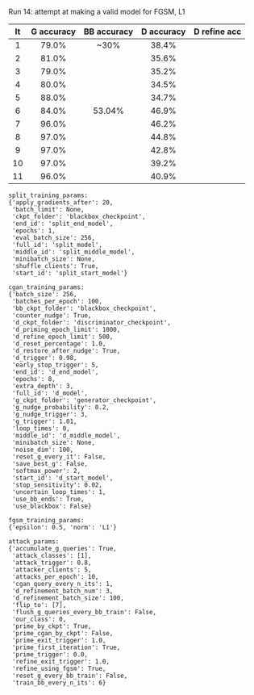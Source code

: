 Run 14: attempt at making a valid model for FGSM, L1

| It | G accuracy | BB accuracy | D accuracy | D refine acc |
|:------:|:------:|:------:|:------:|:------:|
| 1      | 79.0%  | ~30%   | 38.4%  | 
| 2      | 81.0%  |        | 35.6%  |
| 3      | 79.0%  |        | 35.2%  |
| 4      | 80.0%  |        | 34.5%  |
| 5      | 88.0%  |        | 34.7%  |
| 6      | 84.0%  | 53.04% | 46.9%  |
| 7      | 96.0%  |        | 46.2%  |
| 8      | 97.0%  |        | 44.8%  |
| 9      | 97.0%  |        | 42.8%  |
| 10     | 97.0%  |        | 39.2%  |
| 11     | 96.0%  |        | 40.9%  |

```
split_training_params:
{'apply_gradients_after': 20,
 'batch_limit': None,
 'ckpt_folder': 'blackbox_checkpoint',
 'end_id': 'split_end_model',
 'epochs': 1,
 'eval_batch_size': 256,
 'full_id': 'split_model',
 'middle_id': 'split_middle_model',
 'minibatch_size': None,
 'shuffle_clients': True,
 'start_id': 'split_start_model'}

cgan_training_params:
{'batch_size': 256,
 'batches_per_epoch': 100,
 'bb_ckpt_folder': 'blackbox_checkpoint',
 'counter_nudge': True,
 'd_ckpt_folder': 'discriminator_checkpoint',
 'd_priming_epoch_limit': 1000,
 'd_refine_epoch_limit': 500,
 'd_reset_percentage': 1.0,
 'd_restore_after_nudge': True,
 'd_trigger': 0.98,
 'early_stop_trigger': 5,
 'end_id': 'd_end_model',
 'epochs': 8,
 'extra_depth': 3,
 'full_id': 'd_model',
 'g_ckpt_folder': 'generator_checkpoint',
 'g_nudge_probability': 0.2,
 'g_nudge_trigger': 3,
 'g_trigger': 1.01,
 'loop_times': 0,
 'middle_id': 'd_middle_model',
 'minibatch_size': None,
 'noise_dim': 100,
 'reset_g_every_it': False,
 'save_best_g': False,
 'softmax_power': 2,
 'start_id': 'd_start_model',
 'stop_sensitivity': 0.02,
 'uncertain_loop_times': 1,
 'use_bb_ends': True,
 'use_blackbox': False}

fgsm_training_params:
{'epsilon': 0.5, 'norm': 'L1'}

attack_params:
{'accumulate_g_queries': True,
 'attack_classes': [1],
 'attack_trigger': 0.8,
 'attacker_clients': 5,
 'attacks_per_epoch': 10,
 'cgan_query_every_n_its': 1,
 'd_refinement_batch_num': 3,
 'd_refinement_batch_size': 100,
 'flip_to': [7],
 'flush_g_queries_every_bb_train': False,
 'our_class': 0,
 'prime_by_ckpt': True,
 'prime_cgan_by_ckpt': False,
 'prime_exit_trigger': 1.0,
 'prime_first_iteration': True,
 'prime_trigger': 0.0,
 'refine_exit_trigger': 1.0,
 'refine_using_fgsm': True,
 'reset_g_every_bb_train': False,
 'train_bb_every_n_its': 6}
```